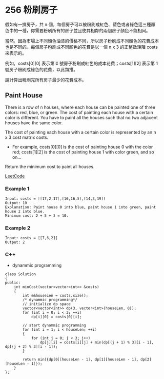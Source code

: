 # 256  粉刷房子

假如有一排房子，共 n 個，每個房子可以被粉刷成紅色、藍色或者綠色這三種顏色中的一種，你需要粉刷所有的房子並且使其相鄰的兩個房子顏色不能相同。

當然，因為市場上不同顏色油漆的價格不同，所以房子粉刷成不同顏色的花費成本也是不同的。每個房子粉刷成不同顏色的花費是以一個 n x 3 的正整數矩陣 costs 來表示的。

例如，costs[0][0] 表示第 0 號房子粉刷成紅色的成本花費；costs[1][2] 表示第 1 號房子粉刷成綠色的花費，以此類推。

請計算出粉刷完所有房子最少的花費成本。

## Paint House

There is a row of n houses, where each house can be painted one of three colors: red, blue, or green. The cost of painting each house with a certain color is different. You have to paint all the houses such that no two adjacent houses have the same color.

The cost of painting each house with a certain color is represented by an n x 3 cost matrix costs.

* For example, costs[0][0] is the cost of painting house 0 with the color red; 
  costs[1][2] is the cost of painting house 1 with color green, and so on...

Return the minimum cost to paint all houses.

[LeetCode](https://leetcode-cn.com/problems/paint-house/)

### Example 1

```
Input: costs = [[17,2,17],[16,16,5],[14,3,19]]
Output: 10
Explanation: Paint house 0 into blue, paint house 1 into green, paint house 2 into blue.
Minimum cost: 2 + 5 + 3 = 10.

```

### Example 2

```
Input: costs = [[7,6,2]]
Output: 2
```

### C++ 

* dynammic programming

```
class Solution
{
public:
    int minCost(vector<vector<int>> &costs)
    {
        int &&houseLen = costs.size();
        /* dynammic programming*/
        // initialize dp space
        vector<vector<int>> dp(3, vector<int>(houseLen, 0));
        for (int i = 0; i < 3; ++i)
            dp[i][0] = costs[0][i];

        // start dynammic programming
        for (int i = 1; i < houseLen; ++i)
        {
            for (int j = 0; j < 3; j++)
                dp[j][i] = costs[i][j] + min(dp[(j + 1) % 3][i - 1], dp[(j + 2) % 3][i - 1]);
        }

        return min({dp[0][houseLen - 1], dp[1][houseLen - 1], dp[2][houseLen - 1]});
    }
};
```
